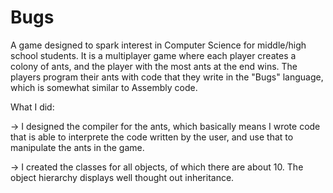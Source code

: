 # Bugs

A game designed to spark interest in Computer Science for middle/high school students. 
It is a multiplayer game where each player creates a colony of ants, and the player with the most ants at the end wins.
The players program their ants with code that they write in the "Bugs" language, which is somewhat similar to Assembly code.

What I did:

-> I designed the compiler for the ants, which basically means I wrote code that is able to interprete the code written by the user, and use that to manipulate the ants in the game.

-> I created the classes for all objects, of which there are about 10. The object hierarchy displays well thought out inheritance.
